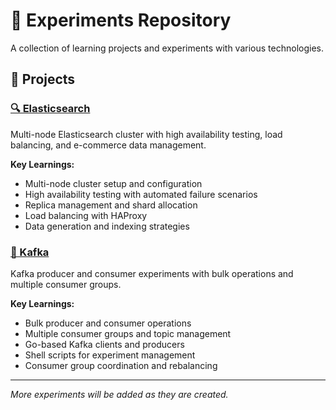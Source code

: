 # 🧪 Experiments Repository

A collection of learning projects and experiments with various technologies.

## 📁 Projects

### [🔍 Elasticsearch](./elasticsearch/)
Multi-node Elasticsearch cluster with high availability testing, load balancing, and e-commerce data management.

**Key Learnings:**
- Multi-node cluster setup and configuration
- High availability testing with automated failure scenarios
- Replica management and shard allocation
- Load balancing with HAProxy
- Data generation and indexing strategies

### [📨 Kafka](./kafka/)
Kafka producer and consumer experiments with bulk operations and multiple consumer groups.

**Key Learnings:**
- Bulk producer and consumer operations
- Multiple consumer groups and topic management
- Go-based Kafka clients and producers
- Shell scripts for experiment management
- Consumer group coordination and rebalancing

---

*More experiments will be added as they are created.* 
